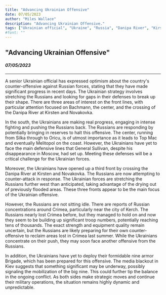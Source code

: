 ```yaml
---
title: "Advancing Ukrainian Offensive"
date: 07/05/2023
author: "Miles Wallace"
description: "Advancing Ukrainian Offensive."
tags: ["Ukrainian official", "Ukraine", "Russia", "Danipa River", "Kirsten", "Novakovka", "Silka", "Oricu", "Melitopol", "General Sullivan", "Crimea", "Kerch",  ]
#font: ""
---
```

## "Advancing Ukrainian Offensive"
#### _07/05/2023_ 
____
A senior Ukrainian official has expressed optimism about the country's counter-offensive against Russian forces, stating that they have made significant progress in recent days. The Ukrainian strategy involves stretching the Russians and looking for gaps in their defenses to break up their shape. There are three areas of interest on the front lines, with particular attention focused on Bachmann, the center, and the crossing of the Danipa River at Kirsten and Novakovka.

In the south, the Ukrainians are making real progress, engaging in intense fighting and pushing the Russians back. The Russians are responding by potentially bringing in reserves to halt this offensive. The center, running from Silka through to Oricu, is of utmost importance as it leads to Top Mac and eventually Melitopol on the coast. However, the Ukrainians have yet to face the main defensive lines that General Sullivan, despite his disappearance in Moscow, had set up. Meeting these defenses will be a critical challenge for the Ukrainian forces.

Moreover, the Ukrainians have opened up a third front by crossing the Danipa River at Kirsten and Novakovka. The Russians are now attempting to counter-attack in response. The Ukrainian forces are stretching the Russians further west than anticipated, taking advantage of the drying out of previously flooded areas. These three fronts appear to be the main focus of the Ukrainian offensive.

However, the Russians are not sitting idle. There are reports of Russian concentrations around Crimea, particularly near the city of Kerch. The Russians nearly lost Crimea before, but they managed to hold on and now they seem to be building up significant troop numbers, potentially reaching tens of thousands. The exact strength and equipment quality remain uncertain, but the Russians are likely preparing for their own counter-offensive to reclaim areas lost in Crimea last summer. While the Ukrainians concentrate on their push, they may soon face another offensive from the Russians.

In addition, the Ukrainians have yet to deploy their formidable nine armor Brigade, which has been prepared for this offensive. The media blackout in Kiev suggests that something significant may be underway, possibly signaling the mobilization of the big nine. This could further tip the balance in the ongoing conflict. As both sides make strategic moves and continue their military operations, the situation remains highly dynamic and unpredictable.